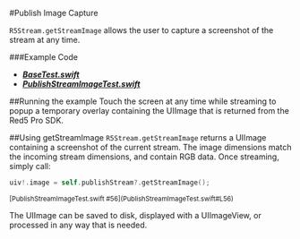 #Publish Image Capture

`R5Stream.getStreamImage` allows the user to capture a screenshot of the stream at any time.

###Example Code
- ***[BaseTest.swift](../BaseTest.swift)***
- ***[PublishStreamImageTest.swift](PublishStreamImageTest.swift)***

##Running the example
Touch the screen at any time while streaming to popup a temporary overlay containing the UIImage that is returned from the Red5 Pro SDK.

##Using getStreamImage
`R5Stream.getStreamImage` returns a UIImage containing a screenshot of the current stream. The image dimensions match the incoming stream dimensions, and contain RGB data. Once streaming, simply call:

```Swift
uiv!.image = self.publishStream?.getStreamImage();
```
<sub>
[PublishStreamImageTest.swift #56](PublishStreamImageTest.swift#L56)
</sub>

The UIImage can be saved to disk, displayed with a UIImageView, or processed in any way that is needed.